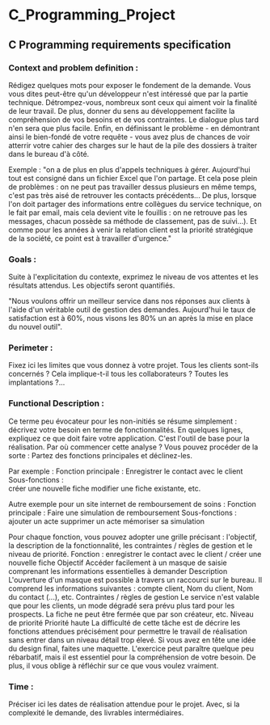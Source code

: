 # C_Programming_Project

## C Programming requirements specification

### Context and problem definition :

Rédigez quelques mots pour exposer le fondement de la demande. Vous vous dites peut-être qu'un développeur n'est intéressé que par la partie technique. Détrompez-vous, nombreux sont ceux qui aiment voir la finalité de leur travail. De plus, donner du sens au développement facilite la compréhension de vos besoins et de vos contraintes. Le dialogue plus tard n'en sera que plus facile. Enfin, en définissant le problème - en démontrant ainsi le bien-fondé de votre requête - vous avez plus de chances de voir atterrir votre cahier des charges sur le haut de la pile des dossiers à traiter dans le bureau d'à côté.


Exemple : "on a de plus en plus d'appels techniques à gérer. Aujourd'hui tout est consigné dans un fichier Excel que l'on partage. Et cela pose plein de problèmes : on ne peut pas travailler dessus plusieurs en même temps, c'est pas très aisé de retrouver les contacts précédents... De plus, lorsque l'on doit partager des informations entre collègues du service technique, on le fait par email, mais cela devient vite le fouillis : on ne retrouve pas les messages, chacun possède sa méthode de classement, pas de suivi...). Et comme pour les années à venir la relation client est la priorité stratégique de la société, ce point est à travailler d'urgence."

### Goals : 

Suite à l'explicitation du contexte, exprimez le niveau de vos attentes et les résultats attendus. Les objectifs seront quantifiés.

"Nous voulons offrir un meilleur service dans nos réponses aux clients à l'aide d'un véritable outil de gestion des demandes. Aujourd'hui le taux de satisfaction est à 60%, nous visons les 80% un an après la mise en place du nouvel outil".

### Perimeter :

Fixez ici les limites que vous donnez à votre projet. Tous les clients sont-ils concernés ? Cela implique-t-il tous les collaborateurs ? Toutes les implantations ?...



### Functional Description :

Ce terme peu évocateur pour les non-initiés se résume simplement : décrivez votre besoin en terme de fonctionnalités. En quelques lignes, expliquez ce que doit faire votre application. C'est l'outil de base pour la réalisation.
Par où commencer cette analyse ? Vous pouvez procéder de la sorte :
Partez des fonctions principales et déclinez-les.

Par exemple :
Fonction principale : Enregistrer le contact avec le client
Sous-fonctions :  
créer une nouvelle fiche
modifier une fiche existante,
etc.

Autre exemple pour un site internet  de remboursement de soins :
Fonction principale : Faire une simulation de remboursement 
Sous-fonctions :  
ajouter un acte
supprimer un acte
mémoriser sa simulation

Pour chaque fonction, vous pouvez adopter une grille précisant : l'objectif, la description de la fonctionnalité, les contraintes / règles de gestion et le niveau de priorité.
Fonction : enregistrer le contact avec le client  /  créer une nouvelle fiche
Objectif 
Accéder facilement à un masque de saisie comprenant les informations essentielles à demander
Description
L'ouverture d'un masque est possible à travers un raccourci sur le bureau. Il comprend les informations suivantes : compte client, Nom du client, Nom du contact (...), etc.
Contraintes / règles de gestion
Le service n'est valable que pour les clients, un mode dégradé sera prévu plus tard pour les prospects. La fiche ne peut être fermée que par son créateur, etc.
Niveau de priorité
Priorité haute
La difficulté de cette tâche est de décrire les fonctions attendues précisément pour permettre le travail de réalisation sans entrer dans un niveau détail trop élevé. 
Si vous avez en tête une idée du design final, faites une maquette.
L'exercice peut paraître quelque peu rébarbatif, mais il est essentiel pour la compréhension de votre besoin. De plus, il vous oblige à réfléchir sur ce que vous voulez vraiment.

### Time :

Préciser ici les dates de réalisation attendue pour le projet. Avec, si la complexité le demande, des livrables intermédiaires. 



